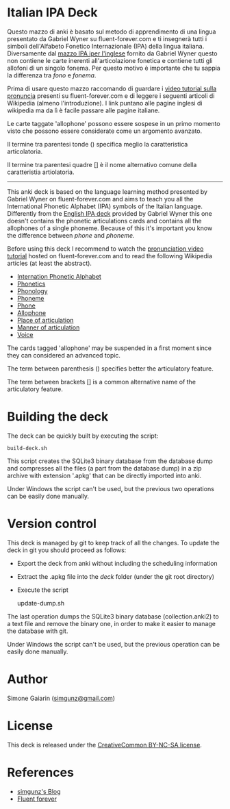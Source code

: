 Italian IPA Deck
================

Questo mazzo di anki è basato sul metodo di apprendimento di una lingua presentato da Gabriel Wyner su fluent-forever.com
e ti insegnerà tutti i simboli dell'Alfabeto Fonetico Internazionale (IPA) della lingua italiana. Diversamente dal
[mazzo IPA iper l'inglese](https://fluent-forever.com/ipa-anki-deck/) fornito da Gabriel Wyner questo non contiene
le carte inerenti all'articolazione fonetica e contiene tutti gli allofoni di un singolo fonema. Per questo motivo
è importante che tu sappia la differenza tra _fono_ e _fonema_.

Prima di usare questo mazzo raccomando di guardare i [video tutorial sulla pronuncia](https://fluent-forever.com/chapter3/)
presenti su fluent-forever.com e di leggere i seguenti articoli di Wikipedia (almeno l'introduzione). I link puntano
alle pagine inglesi di wikipedia ma da lì è facile passare alle pagine italiane.

Le carte taggate 'allophone' possono essere sospese in un primo momento visto che possono essere considerate come un argomento avanzato.

Il termine tra parentesi tonde () specifica meglio la caratteristica articolatoria.

Il termine tra parentesi quadre  [] è il nome alternativo comune della caratteristia artiolatoria.

----------------------------------------------------------------------------------------------------------------

This anki deck is based on the language learning method presented by Gabriel Wyner on fluent-forever.com and
aims to teach you all the International Phonetic Alphabet (IPA) symbols of the Italian language. Differently
from the [English IPA deck](https://fluent-forever.com/ipa-anki-deck/) provided by Gabriel Wyner this one doesn't
contains the phonetic articulations cards and contains all the allophones of a single phoneme. Because of this
it's important you know the difference between _phone_ and _phoneme_.

Before using this deck I recommend to watch the [pronunciation video tutorial](https://fluent-forever.com/chapter3/)
hosted on fluent-forever.com and to read the following Wikipedia articles (at least the abstract).

* [Internation Phonetic Alphabet](http://en.wikipedia.org/wiki/International_Phonetic_Alphabet)
* [Phonetics](http://en.wikipedia.org/wiki/Phonetics)
* [Phonology](http://en.wikipedia.org/wiki/Phonology)
* [Phoneme](http://en.wikipedia.org/wiki/Phoneme)
* [Phone](http://en.wikipedia.org/wiki/Phone_(phonetics))
* [Allophone](http://en.wikipedia.org/wiki/Allophone)
* [Place of articulation](http://en.wikipedia.org/wiki/Place_of_articulation)
* [Manner of articulation](http://en.wikipedia.org/wiki/Manner_of_articulation)
* [Voice](http://en.wikipedia.org/wiki/Voice_(phonetics))

The cards tagged 'allophone' may be suspended in a first moment since they can considered an advanced topic.

The term between parenthesis () specifies better the articulatory feature.

The term between brackets [] is a common alternative name of the articulatory feature.

Building the deck
=================

The deck can be quickly built by executing the script:

    build-deck.sh

This script creates the SQLite3 binary database from the database dump and compresses all the files (a part from
the database dump) in a zip archive with extension '.apkg' that can be directly imported into anki.

Under Windows the script can't be used, but the previous two operations can be easily done manually.

Version control
===============

This deck is managed by git to keep track of all the changes. To update the deck in git you should proceed as follows:

* Export the deck from anki without including the scheduling information
* Extract the .apkg file into the _deck_ folder (under the git root directory)
* Execute the script

    update-dump.sh

The last operation dumps the SQLite3 binary database (collection.anki2) to a text file and remove the binary one,
in order to make it easier to manage the database with git.

Under Windows the script can't be used, but the previous operation can be easily done manually.

Author
======

Simone Gaiarin (simgunz@gmail.com)

License
=======

This deck is released under the [CreativeCommon BY-NC-SA license](https://creativecommons.org/licenses/by-nc-sa/4.0/legalcode).

References
==========

- [simgunz's Blog](http://simgunz.org/projects)
- [Fluent forever](http://fluent-forever.com)
